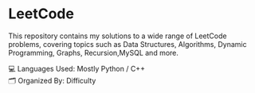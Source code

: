# LeetCode

This repository contains my  solutions to a wide range of LeetCode problems, covering topics such as Data Structures, Algorithms, Dynamic Programming, Graphs, Recursion,MySQL and more.  




💻 Languages Used: Mostly Python / C++  
🗂 Organized By: Difficulty
